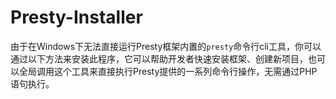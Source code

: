 # Presty-Installer

由于在Windows下无法直接运行Presty框架内置的`presty`命令行cli工具，你可以通过以下方法来安装此程序，它可以帮助开发者快速安装框架、创建新项目，也可以全局调用这个工具来直接执行Presty提供的一系列命令行操作，无需通过PHP语句执行。